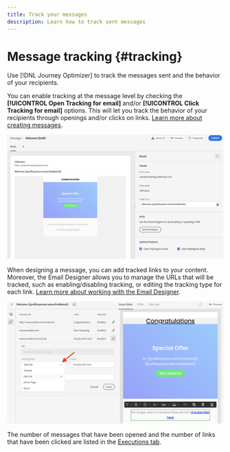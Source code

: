 ```yaml
---
title: Track your messages
description: Learn how to track sent messages
---
```

# Message tracking {#tracking}

Use [!DNL Journey Optimizer] to track the messages sent and the behavior of your recipients.

You can enable tracking at the message level by checking the **[!UICONTROL Open Tracking for email]** and/or **[!UICONTROL Click Tracking for email]** options. This will let you track the behavior of your recipients through openings and/or clicks on links. [Learn more about creating messages](create-message.md).

![](assets/message-tracking.png)

When designing a message, you can add tracked links to your content. Moreover, the Email Designer allows you to manage the URLs that will be tracked, such as enabling/disabling tracking, or editing the tracking type for each link. [Learn more about working with the Email Designer](create-email-content.md).

![](assets/message-tracked-links.png)

The number of messages that have been opened and the number of links that have been clicked are listed in the [Executions tab](message-monitoring.md).
